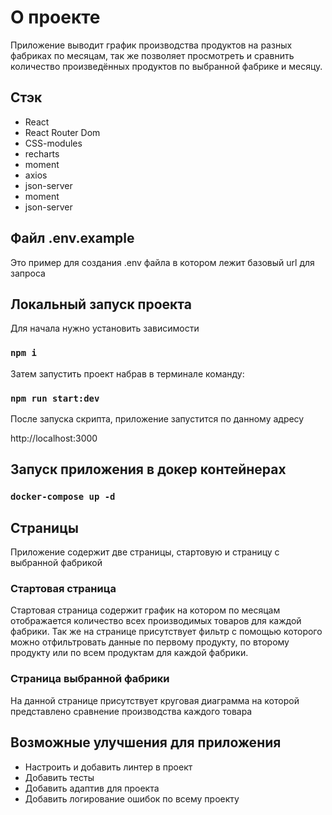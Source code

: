 # О проекте

Приложение выводит график производства продуктов на разных фабриках по месяцам, 
так же позволяет просмотреть и сравнить количество произведённых продуктов 
по выбранной фабрике и месяцу.

## Стэк

* React
* React Router Dom
* CSS-modules
* recharts
* moment
* axios
* json-server
* moment
* json-server

## Файл .env.example

Это пример для создания .env файла в котором лежит базовый url для запроса

## Локальный запуск проекта

Для начала нужно установить зависимости

### `npm i`

Затем запустить проект набрав в терминале команду:

### `npm run start:dev`

После запуска скрипта, приложение запустится по данному адресу

http://localhost:3000


## Запуск приложения в докер контейнерах

### `docker-compose up -d`

## Страницы

Приложение содержит две страницы, стартовую и страницу с выбранной фабрикой

### Стартовая страница

Стартовая страница содержит график на котором по месяцам отображается
количество всех производимых товаров для каждой фабрики. Так же на странице
присутствует фильтр с помощью которого можно отфильтровать данные по первому продукту,
по второму продукту или по всем продуктам для каждой фабрики.

### Страница выбранной фабрики

На данной странице присутствует круговая диаграмма на которой представлено сравнение 
производства каждого товара

## Возможные улучшения для приложения

* Настроить и добавить линтер в проект
* Добавить тесты
* Добавить адаптив для проекта
* Добавить логирование ошибок по всему проекту

